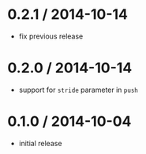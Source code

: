 
0.2.1 / 2014-10-14
==================

 * fix previous release

0.2.0 / 2014-10-14
==================

 * support for `stride` parameter in `push`

0.1.0 / 2014-10-04
==================

 * initial release
